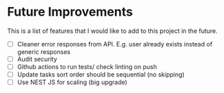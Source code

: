 # Future Improvements

This is a list of features that I would like to add to this project in the future.

-   [ ] Cleaner error responses from API. E.g. user already exists instead of generic responses
-   [ ] Audit security
-   [ ] Github actions to run tests/ check linting on push
-   [ ] Update tasks sort order should be sequential (no skipping)
-   [ ] Use NEST JS for scaling (big upgrade)
